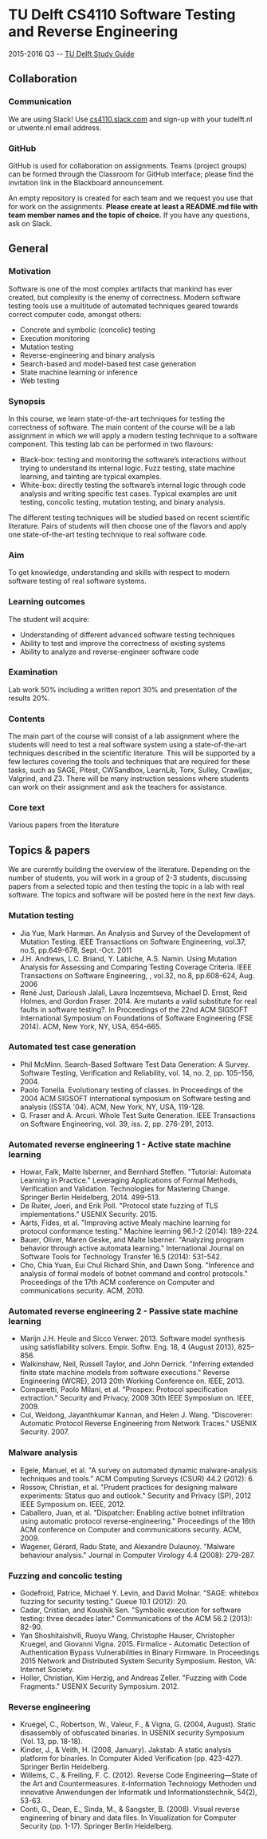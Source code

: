 # TU Delft CS4110 Software Testing and Reverse Engineering

2015-2016 Q3 -- [TU Delft Study Guide](http://studiegids.tudelft.nl/a101_displayCourse.do?course_id=37845)

## Collaboration

### Communication

We are using Slack! Use [cs4110.slack.com](https://cs4110.slack.com/) and sign-up with your tudelft.nl or utwente.nl email address.

### GitHub

GitHub is used for collaboration on assignments. Teams (project groups) can be formed through the Classroom for GitHub interface; please find the invitation link in the Blackboard announcement.

An empty repository is created for each team and we request you use that for work on the assignments. **Please create at least a README.md file with team member names and the topic of choice.** If you have any questions, ask on Slack.

## General

### Motivation
Software is one of the most complex artifacts that mankind has ever created, but complexity is the enemy of correctness. Modern software testing tools use a multitude of automated techniques geared towards correct computer code, amongst others:

 * Concrete and symbolic (concolic) testing
 * Execution monitoring
 * Mutation testing
 * Reverse-engineering and binary analysis
 * Search-based and model-based test case generation
 * State machine learning or inference
 * Web testing

### Synopsis
In this course, we learn state-of-the-art techniques for testing the correctness of software. The main content of the course will be a lab assignment in which we will apply a modern testing technique to a software component. This testing lab can be performed in two flavours:

 * Black-box: testing and monitoring the software’s interactions without trying to understand its internal logic. Fuzz testing, state machine learning, and tainting are typical examples.
 * White-box: directly testing the software’s internal logic through code analysis and writing specific test cases. Typical examples are unit testing, concolic testing, mutation testing, and binary analysis.

The different testing techniques will be studied based on recent scientific literature. Pairs of students will then choose one of the flavors and apply one state-of-the-art testing technique to real software code.

### Aim
To get knowledge, understanding and skills with respect to modern software testing of real software systems.

### Learning outcomes
The student will acquire:

* Understanding of different advanced software testing techniques
* Ability to test and improve the correctness of existing systems
* Ability to analyze and reverse-engineer software code

### Examination
Lab work 50% including a written report 30% and presentation of the results 20%.

### Contents
The main part of the course will consist of a lab assignment where the students will need to test a real software system using a state-of-the-art techniques described in the scientific literature. This will be supported by a few lectures covering the tools and techniques that are required for these tasks, such as SAGE, Pitest, CWSandbox, LearnLib, Torx, Sulley, Crawljax, Valgrind, and Z3. There will be many instruction sessions where students can work on their assignment and ask the teachers for assistance.

### Core text
Various papers from the literature

## Topics & papers

We are curerntly building the overview of the literature. Depending on the number of students, you will work in a group of 2-3 students, discussing papers from a selected topic and then testing the topic in a lab with real software. The topics and software will be posted here in the next few days.

### Mutation testing

 * Jia Yue, Mark Harman. An Analysis and Survey of the Development of Mutation Testing. IEEE Transactions on Software Engineering,  vol.37, no.5, pp.649-678, Sept.-Oct. 2011
 * J.H. Andrews,  L.C. Briand, Y. Labiche,  A.S. Namin. Using Mutation Analysis for Assessing and Comparing Testing Coverage Criteria. IEEE Transactions on Software Engineering, , vol.32, no.8, pp.608-624, Aug. 2006
 * René Just, Darioush Jalali, Laura Inozemtseva, Michael D. Ernst, Reid Holmes, and Gordon Fraser. 2014. Are mutants a valid substitute for real faults in software testing?. In Proceedings of the 22nd ACM SIGSOFT International Symposium on Foundations of Software Engineering (FSE 2014). ACM, New York, NY, USA, 654-665.

### Automated test case generation


 * Phil McMinn. Search-Based Software Test Data Generation: A Survey. Software Testing, Verification and Reliability, vol. 14, no. 2, pp. 105–156, 2004.
 * Paolo Tonella. Evolutionary testing of classes. In Proceedings of the 2004 ACM SIGSOFT international symposium on Software testing and analysis (ISSTA '04). ACM, New York, NY, USA, 119-128.
 * G. Fraser and A. Arcuri. Whole Test Suite Generation. IEEE Transactions on Software Engineering, vol. 39, iss. 2, pp. 276-291, 2013.


### Automated reverse engineering 1 - Active state machine learning

 * Howar, Falk, Malte Isberner, and Bernhard Steffen. "Tutorial: Automata Learning in Practice." Leveraging Applications of Formal Methods, Verification and Validation. Technologies for Mastering Change. Springer Berlin Heidelberg, 2014. 499-513.
 * De Ruiter, Joeri, and Erik Poll. "Protocol state fuzzing of TLS implementations." USENIX Security. 2015.
 * Aarts, Fides, et al. "Improving active Mealy machine learning for protocol conformance testing." Machine learning 96.1-2 (2014): 189-224.
 * Bauer, Oliver, Maren Geske, and Malte Isberner. "Analyzing program behavior through active automata learning." International Journal on Software Tools for Technology Transfer 16.5 (2014): 531-542.
 * Cho, Chia Yuan, Eui Chul Richard Shin, and Dawn Song. "Inference and analysis of formal models of botnet command and control protocols." Proceedings of the 17th ACM conference on Computer and communications security. ACM, 2010.

### Automated reverse engineering 2 - Passive state machine learning

 * Marijn J.H. Heule and Sicco Verwer. 2013. Software model synthesis using satisfiability solvers. Empir. Softw. Eng. 18, 4 (August 2013), 825–856.
 * Walkinshaw, Neil, Russell Taylor, and John Derrick. "Inferring extended finite state machine models from software executions." Reverse Engineering (WCRE), 2013 20th Working Conference on. IEEE, 2013.
 * Comparetti, Paolo Milani, et al. "Prospex: Protocol specification extraction." Security and Privacy, 2009 30th IEEE Symposium on. IEEE, 2009.
 * Cui, Weidong, Jayanthkumar Kannan, and Helen J. Wang. "Discoverer: Automatic Protocol Reverse Engineering from Network Traces." USENIX Security. 2007.

### Malware analysis

 * Egele, Manuel, et al. "A survey on automated dynamic malware-analysis techniques and tools." ACM Computing Surveys (CSUR) 44.2 (2012): 6.
 * Rossow, Christian, et al. "Prudent practices for designing malware experiments: Status quo and outlook." Security and Privacy (SP), 2012 IEEE Symposium on. IEEE, 2012.
 * Caballero, Juan, et al. "Dispatcher: Enabling active botnet infiltration using automatic protocol reverse-engineering." Proceedings of the 16th ACM conference on Computer and communications security. ACM, 2009.
 * Wagener, Gérard, Radu State, and Alexandre Dulaunoy. "Malware behaviour analysis." Journal in Computer Virology 4.4 (2008): 279-287.

### Fuzzing and concolic testing

 * Godefroid, Patrice, Michael Y. Levin, and David Molnar. "SAGE: whitebox fuzzing for security testing." Queue 10.1 (2012): 20.
 * Cadar, Cristian, and Koushik Sen. "Symbolic execution for software testing: three decades later." Communications of the ACM 56.2 (2013): 82-90.
 * Yan Shoshitaishvili, Ruoyu Wang, Christophe Hauser, Christopher Kruegel, and Giovanni Vigna. 2015. Firmalice - Automatic Detection of Authentication Bypass Vulnerabilities in Binary Firmware. In Proceedings 2015 Network and Distributed System Security Symposium. Reston, VA: Internet Society.
 * Holler, Christian, Kim Herzig, and Andreas Zeller. "Fuzzing with Code Fragments." USENIX Security Symposium. 2012.

### Reverse engineering

 * Kruegel, C., Robertson, W., Valeur, F., & Vigna, G. (2004, August). Static disassembly of obfuscated binaries. In USENIX security Symposium (Vol. 13, pp. 18-18).
 * Kinder, J., & Veith, H. (2008, January). Jakstab: A static analysis platform for binaries. In Computer Aided Verification (pp. 423-427). Springer Berlin Heidelberg.
 * Willems, C., & Freiling, F. C. (2012). Reverse Code Engineering—State of the Art and Countermeasures. it-Information Technology Methoden und innovative Anwendungen der Informatik und Informationstechnik, 54(2), 53-63.
 * Conti, G., Dean, E., Sinda, M., & Sangster, B. (2008). Visual reverse engineering of binary and data files. In Visualization for Computer Security (pp. 1-17). Springer Berlin Heidelberg.
